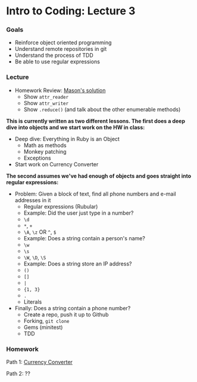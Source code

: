 # Intro to Coding: Lecture 3

### Goals

* Reinforce object oriented programming
* Understand remote repositories in git
* Understand the process of TDD
* Be able to use regular expressions

### Lecture

* Homework Review: [Mason's solution](mason.rb)
  * Show `attr_reader`
  * Show `attr_writer`
  * Show `.reduce()` (and talk about the other enumerable methods)

**This is currently written as two different lessons.  The first does a deep dive into objects and we start work on the HW in class:**

* Deep dive: Everything in Ruby is an Object
  * Math as methods
  * Monkey patching
  * Exceptions
* Start work on Currency Converter

**The second assumes we've had enough of objects and goes straight into regular expressions:**

* Problem: Given a block of text, find all phone numbers and e-mail addresses in it
  * Regular expressions (Rubular)
  * Example: Did the user just type in a number?
  * `\d`
  * `*`, `+`
  * `\A`, `\z` OR `^`, `$`
  * Example: Does a string contain a person's name?
  * `\w`
  * `\s`
  * `\W`, `\D`, `\S`
  * Example: Does a string store an IP address?
  * `()`
  * `[]`
  * `|`
  * `{1, 3}`
  * `.`
  * Literals
* Finally: Does a string contain a phone number?
  * Create a repo, push it up to Github
  * Forking, `git clone`
  * Gems (minitest)
  * TDD

### Homework

Path 1: [Currency Converter](homework.md)

Path 2: ??
